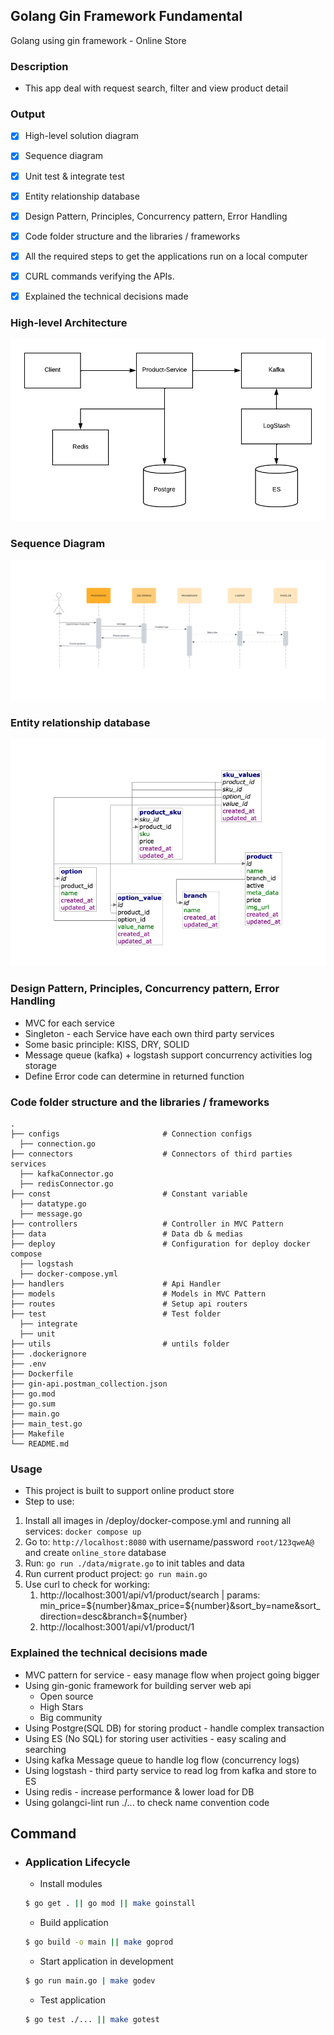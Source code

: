 ## Golang Gin Framework Fundamental

Golang using gin framework - Online Store
### Description
- This app deal with request search, filter and view product detail

### Output
- [x] High-level solution diagram
- [x] Sequence diagram
- [x] Unit test & integrate test
- [x] Entity relationship database
- [x] Design Pattern, Principles, Concurrency pattern, Error Handling
- [x] Code folder structure and the libraries / frameworks
- [x] All the required steps to get the applications run on a local computer
- [x] CURL commands verifying the APIs.
- [x] Explained the technical decisions made


### High-level Architecture
![Alt text](./data/images/architecture.png?raw=true "Architecture")

### Sequence Diagram
![Alt text](./data/images/sequence_diagram.png?raw=true "Sequence Diagram")

### Entity relationship database
![Alt text](./data/images/rdb.png?raw=true "Sequence Diagram")

### Design Pattern, Principles, Concurrency pattern, Error Handling
- MVC for each service
- Singleton - each Service have each own third party services
- Some basic principle: KISS, DRY, SOLID
- Message queue (kafka) + logstash support concurrency activities log storage
- Define Error code can determine in returned function

### Code folder structure and the libraries / frameworks
    .
    ├── configs                       # Connection configs
      ├── connection.go 
    ├── connectors                    # Connectors of third parties services
      ├── kafkaConnector.go
      ├── redisConnector.go
    ├── const                         # Constant variable
      ├── datatype.go
      ├── message.go
    ├── controllers                   # Controller in MVC Pattern
    ├── data                          # Data db & medias
    ├── deploy                        # Configuration for deploy docker compose
      ├── logstash
      ├── docker-compose.yml
    ├── handlers                      # Api Handler
    ├── models                        # Models in MVC Pattern
    ├── routes                        # Setup api routers
    ├── test                          # Test folder
      ├── integrate
      ├── unit
    ├── utils                         # untils folder
    ├── .dockerignore
    ├── .env
    ├── Dockerfile
    ├── gin-api.postman_collection.json
    ├── go.mod
    ├── go.sum
    ├── main.go
    ├── main_test.go
    ├── Makefile
    └── README.md

### Usage
  - This project is built to support online product store
  - Step to use:
  1. Install all images in /deploy/docker-compose.yml and running all services: ```docker compose up```
  2. Go to: ```http://localhost:8080``` with username/password ```root/123qweA@``` and create ```online_store``` database
  3. Run: ```go run ./data/migrate.go``` to init tables and data
  4. Run current product project: ``` go run main.go ```
  5. Use curl to check for working:
     1. http://localhost:3001/api/v1/product/search | params: min_price=${number}&max_price=${number}&sort_by=name&sort_direction=desc&branch=${number}
     2. http://localhost:3001/api/v1/product/1

### Explained the technical decisions made
  - MVC pattern for service - easy manage flow when project going bigger
  - Using gin-gonic framework for building server web api
    - Open source
    - High Stars
    - Big community
  - Using Postgre(SQL DB) for storing product - handle complex transaction
  - Using ES (No SQL) for storing user activities - easy scaling and searching
  - Using kafka Message queue to handle log flow (concurrency logs)
  - Using logstash - third party service to read log from kafka and store to ES
  - Using redis - increase performance & lower load for DB
  - Using golangci-lint run ./... to check name convention code

## Command

- ### Application Lifecycle

  - Install modules

  ```sh
  $ go get . || go mod || make goinstall
  ```

  - Build application

  ```sh
  $ go build -o main || make goprod
  ```

  - Start application in development

  ```sh
  $ go run main.go | make godev
  ```

  - Test application

  ```sh
  $ go test ./... || make gotest
  ```